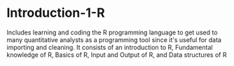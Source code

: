# Introduction-1-R
 Includes learning and coding the R programming language to get used to many quantitative analysts as a programming tool since it's useful for data importing and cleaning. It consists of an introduction to R, Fundamental knowledge of R, Basics of R, Input and Output of R, and Data structures of R
